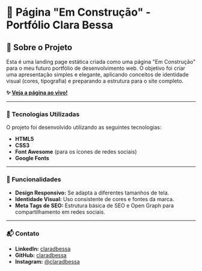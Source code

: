 # 🎨 Página "Em Construção" - Portfólio Clara Bessa

## 📖 Sobre o Projeto

Esta é uma landing page estática criada como uma página "Em Construção" para o meu futuro portfólio de desenvolvimento web. O objetivo foi criar uma apresentação simples e elegante, aplicando conceitos de identidade visual (cores, tipografia) e preparando a estrutura para o site completo.

**✨ [Veja a página ao vivo!](https://claradbessa.vercel.app/)**

---

### 🚀 Tecnologias Utilizadas

O projeto foi desenvolvido utilizando as seguintes tecnologias:

-   **HTML5**
-   **CSS3**
-   **Font Awesome** (para os ícones de redes sociais)
-   **Google Fonts**

---

### 🔧 Funcionalidades

-   **Design Responsivo:** Se adapta a diferentes tamanhos de tela.
-   **Identidade Visual:** Uso consistente de cores e fontes da marca.
-   **Meta Tags de SEO:** Estrutura básica de SEO e Open Graph para compartilhamento em redes sociais.

---

### 📬 Contato

-   **LinkedIn:** [claradbessa](https://www.linkedin.com/in/claradbessa/)
-   **GitHub:** [claradbessa](https://github.com/claradbessa)
-   **Instagram:** [@claradbessa](https://www.instagram.com/claradbessa)

